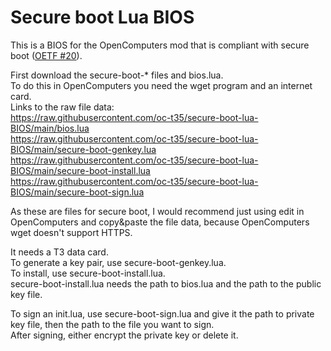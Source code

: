 # Secure boot Lua BIOS
This is a BIOS for the OpenComputers mod that is compliant with secure boot ([OETF #20](https://oc.cil.li/topic/2646-oetf-20-secure-boot-for-lua-architectures/)).  
  
First download the secure-boot-* files and bios.lua.  
To do this in OpenComputers you need the wget program and an internet card.  
Links to the raw file data:  
https://raw.githubusercontent.com/oc-t35/secure-boot-lua-BIOS/main/bios.lua  
https://raw.githubusercontent.com/oc-t35/secure-boot-lua-BIOS/main/secure-boot-genkey.lua  
https://raw.githubusercontent.com/oc-t35/secure-boot-lua-BIOS/main/secure-boot-install.lua  
https://raw.githubusercontent.com/oc-t35/secure-boot-lua-BIOS/main/secure-boot-sign.lua  
  
As these are files for secure boot, I would recommend just using edit in OpenComputers and copy&paste the file data, because OpenComputers wget doesn't support HTTPS.  
  
It needs a T3 data card.  
To generate a key pair, use secure-boot-genkey.lua.  
To install, use secure-boot-install.lua.  
secure-boot-install.lua needs the path to bios.lua and the path to the public key file.  
  
To sign an init.lua, use secure-boot-sign.lua and give it the path to private key file, then the path to the file you want to sign.  
After signing, either encrypt the private key or delete it.  
